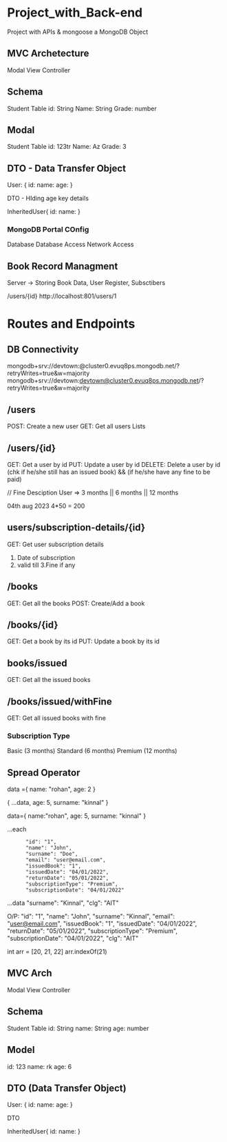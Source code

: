 # Project_with_Back-end
Project with APIs &amp; mongoose a MongoDB Object

## MVC Archetecture
Modal View Controller

## Schema
Student Table
id: String
Name: String
Grade: number

## Modal
Student Table
id: 123tr
Name: Az
Grade: 3

## DTO - Data Transfer Object
User: {
    id:
    name:
    age:
}

DTO - HIding age key details

InheritedUser{
    id:
    name:
}

### MongoDB Portal COnfig
 Database
 Database Access
 Network Access



## Book Record Managment 
Server -> Storing Book Data, User Register, Subsctibers

/users/{id}
http://localhost:801/users/1

# Routes and Endpoints

## DB Connectivity
mongodb+srv://devtown:<password>@cluster0.evuq8ps.mongodb.net/?retryWrites=true&w=majority
mongodb+srv://devtown:devtown@cluster0.evuq8ps.mongodb.net/?retryWrites=true&w=majority

## /users
POST: Create a new user
GET: Get all users Lists

## /users/{id}
GET: Get a user by id
PUT: Update a user by id
DELETE: Delete a user by id (chk if he/she still has an issued book) && (if he/she have any fine to be paid)

// Fine Desciption
User => 3 months || 6 months || 12 months

04th aug 2023  4*50 = 200


## users/subscription-details/{id}
GET: Get user subscription details
1. Date of subscription
2. valid till
3.Fine if any 


## /books
GET: Get all the books
POST: Create/Add a book


## /books/{id}
GET: Get a book by its id
PUT: Update a book by its id


## books/issued
GET: Get all the issued books


## /books/issued/withFine
GET: Get all issued books with fine


### Subscription Type
Basic       (3 months)
Standard    (6 months)
Premium     (12 months)




## Spread Operator
data ={
    name: "rohan",
    age: 2
}

{
    ...data,
    age: 5,
    surname: "kinnal"
}

data={
    name:"rohan",
    age: 5,
    surname: "kinnal"
    }



...each

          "id": "1",
          "name": "John",
          "surname": "Doe",
          "email": "user@email.com",
          "issuedBook": "1",
          "issuedDate": "04/01/2022",
          "returnDate": "05/01/2022",
          "subscriptionType": "Premium",
          "subscriptionDate": "04/01/2022"

...data
        "surname": "Kinnal", 
        "clg": "AIT"

O/P:
          "id": "1",
          "name": "John",
          "surname": "Kinnal",
          "email": "user@email.com",
          "issuedBook": "1",
          "issuedDate": "04/01/2022",
          "returnDate": "05/01/2022",
          "subscriptionType": "Premium",
          "subscriptionDate": "04/01/2022",
          "clg": "AIT"


int arr = [20, 21, 22]
arr.indexOf(21)





## MVC Arch
Modal View Controller

## Schema
Student Table
id: String
name: String
age: number


## Model
id: 123
name: rk
age: 6



## DTO (Data Transfer Object)
User: {
    id:
    name:
    age:
}

DTO

InheritedUser{
    id:
    name:
}
